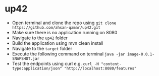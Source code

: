 # up42

- Open terminal and clone the repo using ``git clone https://github.com/ahsan-qamar/up42.git``
- Make sure there is no application running on 8080
- Navigate to the ``up42`` folder
- Build the application using mvn clean install
- Navigate to the ``target`` folder
- Execute the following command on terminal
    ``java -jar image-0.0.1-SNAPSHOT.jar``
- Test the endpoints using curl e.g.
    ``curl -H "content-type:application/json" "http://localhost:8080/features"``
